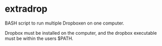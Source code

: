 extradrop
=========

BASH script to run multiple Dropboxen on one computer.

Dropbox must be installed on the computer, and the dropbox executable must be
within the users $PATH.

